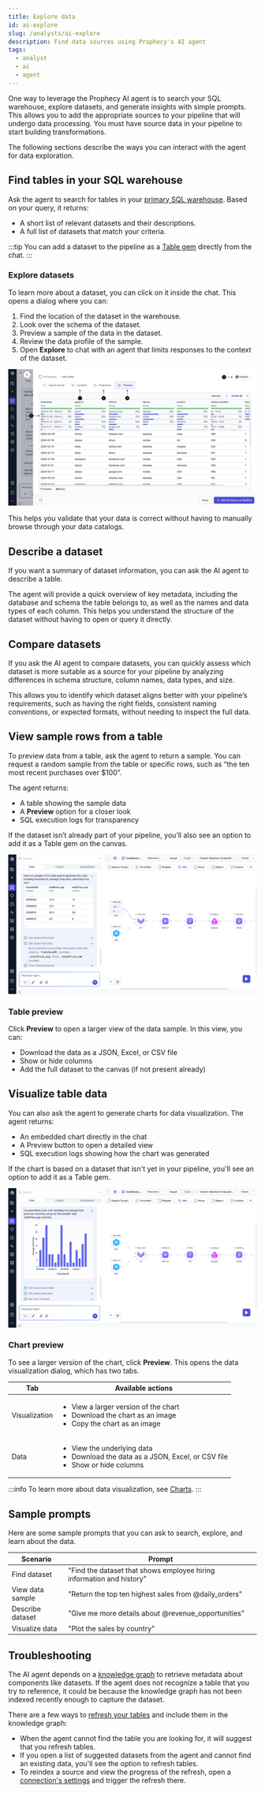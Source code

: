 ```yaml
---
title: Explore data
id: ai-explore
slug: /analysts/ai-explore
description: Find data sources using Prophecy's AI agent
tags:
  - analyst
  - ai
  - agent
---
```


One way to leverage the Prophecy AI agent is to search your SQL warehouse, explore datasets, and generate insights with simple prompts. This allows you to add the appropriate sources to your pipeline that will undergo data processing. You must have source data in your pipeline to start building transformations.

The following sections describe the ways you can interact with the agent for data exploration.

## Find tables in your SQL warehouse

Ask the agent to search for tables in your [primary SQL warehouse](docs/administration/fabrics/prophecy-fabrics/prophecy-fabrics.md). Based on your query, it returns:

- A short list of relevant datasets and their descriptions.
- A full list of datasets that match your criteria.

:::tip
You can add a dataset to the pipeline as a [Table gem](/analysts/source-target) directly from the chat.
:::

### Explore datasets

To learn more about a dataset, you can click on it inside the chat. This opens a dialog where you can:

1. Find the location of the dataset in the warehouse.
1. Look over the schema of the dataset.
1. Preview a sample of the data in the dataset.
1. Review the data profile of the sample.
1. Open **Explore** to chat with an agent that limits responses to the context of the dataset.

![Preview dataset UI](img/agent-explore.png)

This helps you validate that your data is correct without having to manually browse through your data catalogs.

## Describe a dataset

If you want a summary of dataset information, you can ask the AI agent to describe a table.

The agent will provide a quick overview of key metadata, including the database and schema the table belongs to, as well as the names and data types of each column. This helps you understand the structure of the dataset without having to open or query it directly.

## Compare datasets

If you ask the AI agent to compare datasets, you can quickly assess which dataset is more suitable as a source for your pipeline by analyzing differences in schema structure, column names, data types, and size.

This allows you to identify which dataset aligns better with your pipeline’s requirements, such as having the right fields, consistent naming conventions, or expected formats, without needing to inspect the full data.

## View sample rows from a table

To preview data from a table, ask the agent to return a sample. You can request a random sample from the table or specific rows, such as “the ten most recent purchases over $100”.

The agent returns:

- A table showing the sample data
- A **Preview** option for a closer look
- SQL execution logs for transparency

If the dataset isn’t already part of your pipeline, you’ll also see an option to add it as a Table gem on the canvas.

![Data sample response](img/agent-sql-logs-sample.png)

### Table preview

Click **Preview** to open a larger view of the data sample. In this view, you can:

- Download the data as a JSON, Excel, or CSV file
- Show or hide columns
- Add the full dataset to the canvas (if not present already)

## Visualize table data

You can also ask the agent to generate charts for data visualization. The agent returns:

- An embedded chart directly in the chat
- A Preview button to open a detailed view
- SQL execution logs showing how the chart was generated

If the chart is based on a dataset that isn't yet in your pipeline, you'll see an option to add it as a Table gem.

![Chart generation response](img/agent-sql-logs-charts.png)

### Chart preview

To see a larger version of the chart, click **Preview**. This opens the data visualization dialog, which has two tabs.

| Tab           | Available actions                                                                                                               |
| ------------- | ------------------------------------------------------------------------------------------------------------------------------- |
| Visualization | <ul><li>View a larger version of the chart</li><li>Download the chart as an image</li><li>Copy the chart as an image</li></ul>  |
| Data          | <ul><li>View the underlying data</li><li>Download the data as a JSON, Excel, or CSV file</li><li>Show or hide columns</li></ul> |

:::info
To learn more about data visualization, see [Charts](/analysts/charts).
:::

## Sample prompts

Here are some sample prompts that you can ask to search, explore, and learn about the data.

| Scenario         | Prompt                                                                |
| ---------------- | --------------------------------------------------------------------- |
| Find dataset     | "Find the dataset that shows employee hiring information and history" |
| View data sample | "Return the top ten highest sales from @daily_orders"                 |
| Describe dataset | "Give me more details about @revenue_opportunities"                   |
| Visualize data   | "Plot the sales by country"                                           |

## Troubleshooting

The AI agent depends on a [knowledge graph](/knowledge-graph) to retrieve metadata about components like datasets. If the agent does not recognize a table that you try to reference, it could be because the knowledge graph has not been indexed recently enough to capture the dataset.

There are a few ways to [refresh your tables](/knowledge-graph#refresh-tables) and include them in the knowledge graph:

- When the agent cannot find the table you are looking for, it will suggest that you refresh tables.
- If you open a list of suggested datasets from the agent and cannot find an existing data, you'll see the option to refresh tables.
- To reindex a source and view the progress of the refresh, open a [connection's settings](/administration/fabrics/prophecy-fabrics/connections/) and trigger the refresh there.
